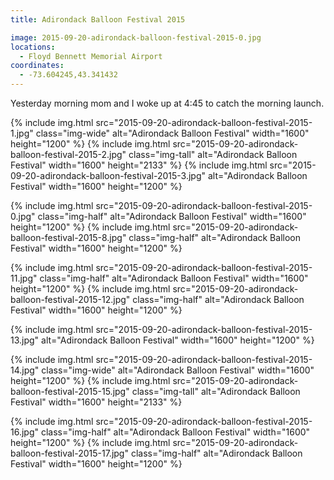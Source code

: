 ```yaml
---
title: Adirondack Balloon Festival 2015

image: 2015-09-20-adirondack-balloon-festival-2015-0.jpg
locations:
  - Floyd Bennett Memorial Airport
coordinates:
  - -73.604245,43.341432
---
```


Yesterday morning mom and I woke up at 4:45 to catch the morning launch.

<div class="photos">
{% include img.html src="2015-09-20-adirondack-balloon-festival-2015-1.jpg" class="img-wide" alt="Adirondack Balloon Festival" width="1600" height="1200" %}
{% include img.html src="2015-09-20-adirondack-balloon-festival-2015-2.jpg" class="img-tall" alt="Adirondack Balloon Festival" width="1600" height="2133" %}
{% include img.html src="2015-09-20-adirondack-balloon-festival-2015-3.jpg" alt="Adirondack Balloon Festival" width="1600" height="1200" %}

{% include img.html src="2015-09-20-adirondack-balloon-festival-2015-0.jpg" class="img-half" alt="Adirondack Balloon Festival" width="1600" height="1200" %}
{% include img.html src="2015-09-20-adirondack-balloon-festival-2015-8.jpg" class="img-half" alt="Adirondack Balloon Festival" width="1600" height="1200" %}

{% include img.html src="2015-09-20-adirondack-balloon-festival-2015-11.jpg" class="img-half" alt="Adirondack Balloon Festival" width="1600" height="1200" %}
{% include img.html src="2015-09-20-adirondack-balloon-festival-2015-12.jpg" class="img-half" alt="Adirondack Balloon Festival" width="1600" height="1200" %}

{% include img.html src="2015-09-20-adirondack-balloon-festival-2015-13.jpg" alt="Adirondack Balloon Festival" width="1600" height="1200" %}

{% include img.html src="2015-09-20-adirondack-balloon-festival-2015-14.jpg" class="img-wide" alt="Adirondack Balloon Festival" width="1600" height="1200" %}
{% include img.html src="2015-09-20-adirondack-balloon-festival-2015-15.jpg" class="img-tall" alt="Adirondack Balloon Festival" width="1600" height="2133" %}

{% include img.html src="2015-09-20-adirondack-balloon-festival-2015-16.jpg" class="img-half" alt="Adirondack Balloon Festival" width="1600" height="1200" %}
{% include img.html src="2015-09-20-adirondack-balloon-festival-2015-17.jpg" class="img-half" alt="Adirondack Balloon Festival" width="1600" height="1200" %}

</div>
